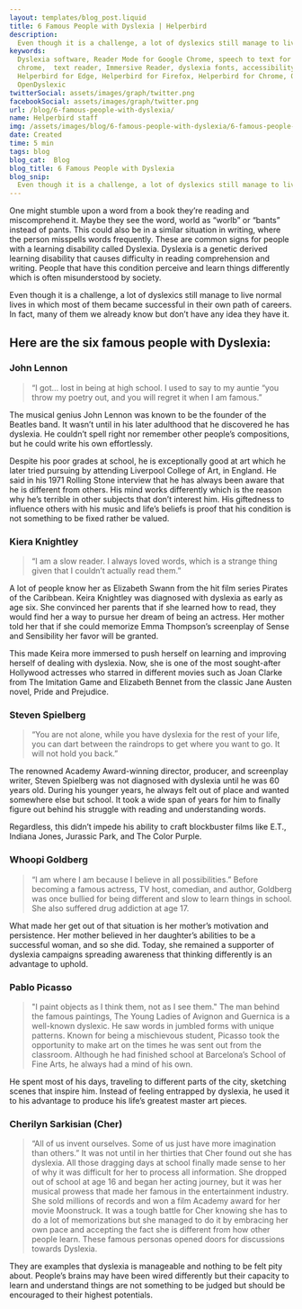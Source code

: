 ```yaml
---
layout: templates/blog_post.liquid
title: 6 Famous People with Dyslexia | Helperbird
description:
  Even though it is a challenge, a lot of dyslexics still manage to live normal lives in which most of them became successful in their own path of careers. In fact, many of them we already know but don’t have any idea they have it.
keywords:
  Dyslexia software, Reader Mode for Google Chrome, speech to text for chrome, Text to speech for
  chrome,  text reader, Immersive Reader, dyslexia fonts, accessibility software, dyslexia software,
  Helperbird for Edge, Helperbird for Firefox, Helperbird for Chrome, Opendyslexic for Chrome,
  OpenDyslexic
twitterSocial: assets/images/graph/twitter.png
facebookSocial: assets/images/graph/twitter.png
url: /blog/6-famous-people-with-dyslexia/
name: Helperbird staff
img: /assets/images/blog/6-famous-people-with-dyslexia/6-famous-people-with-dyslexia.png
date: Created
time: 5 min
tags: blog
blog_cat:  Blog
blog_title: 6 Famous People with Dyslexia
blog_snip:
  Even though it is a challenge, a lot of dyslexics still manage to live normal lives in which most of them became successful in their own path of careers. In fact, many of them we already know but don’t have any idea they have it.
---
```



One might stumble upon a word from a book they’re reading and miscomprehend it. Maybe they see the word, world as “worlb” or “bants” instead of pants. This could also be in a similar situation in writing, where the person misspells words frequently. These are common signs for people with a learning disability called Dyslexia. Dyslexia is a genetic derived learning disability that causes difficulty in reading comprehension and writing. People that have this condition perceive and learn things differently which is often misunderstood by society.
 
Even though it is a challenge, a lot of dyslexics still manage to live normal lives in which most of them became successful in their own path of careers. In fact, many of them we already know but don’t have any idea they have it.
 
## Here are the six famous people with Dyslexia:
 
### John Lennon
 
> “I got… lost in being at high school. I used to say to my auntie “you throw my poetry out, and you will regret it when I am famous.”
 
The musical genius John Lennon was known to be the founder of the Beatles band. It wasn’t until in his later adulthood that he discovered he has dyslexia. He couldn’t spell right nor remember other people’s compositions, but he could write his own effortlessly. 

Despite his poor grades at school, he is exceptionally good at art which he later tried pursuing by attending Liverpool College of Art, in England. He said in his 1971 Rolling Stone interview that he has always been aware that he is different from others. His mind works differently which is the reason why he’s terrible in other subjects that don’t interest him. His giftedness to influence others with his music and life’s beliefs is proof that his condition is not something to be fixed rather be valued.
 
### Kiera Knightley
 
> “I am a slow reader. I always loved words, which is a strange thing given that I couldn’t actually read them.”
 
A lot of people know her as Elizabeth Swann from the hit film series Pirates of the Caribbean. Keira Knightley was diagnosed with dyslexia as early as age six. She convinced her parents that if she learned how to read, they would find her a way to pursue her dream of being an actress. Her mother told her that if she could memorize Emma Thompson’s screenplay of Sense and Sensibility her favor will be granted. 

This made Keira more immersed to push herself on learning and improving herself of dealing with dyslexia. Now, she is one of the most sought-after Hollywood actresses who starred in different movies such as Joan Clarke from The Imitation Game and Elizabeth Bennet from the classic Jane Austen novel, Pride and Prejudice.

### Steven Spielberg
 
> “You are not alone, while you have dyslexia for the rest of your life, you can dart between the raindrops to get where you want to go. It will not hold you back.”
 
The renowned Academy Award-winning director, producer, and screenplay writer, Steven Spielberg was not diagnosed with dyslexia until he was 60 years old. During his younger years, he always felt out of place and wanted somewhere else but school. It took a wide span of years for him to finally figure out behind his struggle with reading and understanding words. 

Regardless, this didn’t impede his ability to craft blockbuster films like E.T., Indiana Jones, Jurassic Park, and The Color Purple.
 
 
### Whoopi Goldberg
 
> “I am where I am because I believe in all possibilities.”
Before becoming a famous actress, TV host, comedian, and author, Goldberg was once bullied for being different and slow to learn things in school. She also suffered drug addiction at age 17. 

What made her get out of that situation is her mother’s motivation and persistence. Her mother believed in her daughter’s abilities to be a successful woman, and so she did. Today, she remained a supporter of dyslexia campaigns spreading awareness that thinking differently is an advantage to uphold.
 
### Pablo Picasso
 
> "I paint objects as I think them, not as I see them."
The man behind the famous paintings, The Young Ladies of Avignon and Guernica is a well-known dyslexic. He saw words in jumbled forms with unique patterns. Known for being a mischievous student, Picasso took the opportunity to make art on the times he was sent out from the classroom. Although he had finished school at Barcelona’s School of Fine Arts, he always had a mind of his own. 

He spent most of his days, traveling to different parts of the city, sketching scenes that inspire him. Instead of feeling entrapped by dyslexia, he used it to his advantage to produce his life’s greatest master art pieces.
 
### Cherilyn Sarkisian (Cher)
 
> “All of us invent ourselves. Some of us just have more imagination than others.”
It was not until in her thirties that Cher found out she has dyslexia. All those dragging days at school finally made sense to her of why it was difficult for her to process all information. She dropped out of school at age 16 and began her acting journey, but it was her musical prowess that made her famous in the entertainment industry. She sold millions of records and won a film Academy award for her movie Moonstruck. It was a tough battle for Cher knowing she has to do a lot of memorizations but she managed to do it by embracing her own pace and accepting the fact she is different from how other people learn.
These famous personas opened doors for discussions towards Dyslexia. 


They are examples that dyslexia is manageable and nothing to be felt pity about. People’s brains may have been wired differently but their capacity to learn and understand things are not something to be judged but should be encouraged to their highest potentials.
